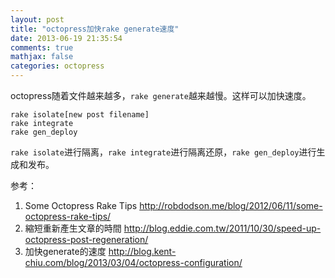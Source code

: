 ```yaml
---
layout: post
title: "octopress加快rake generate速度"
date: 2013-06-19 21:35:54
comments: true
mathjax: false
categories: octopress
---
```


octopress随着文件越来越多，`rake generate`越来越慢。这样可以加快速度。

<!--more-->

```
rake isolate[new post filename]
rake integrate
rake gen_deploy
```

`rake isolate`进行隔离，`rake integrate`进行隔离还原，`rake gen_deploy`进行生成和发布。

参考：

1. Some Octopress Rake Tips <http://robdodson.me/blog/2012/06/11/some-octopress-rake-tips/>
2. 縮短重新產生文章的時間 <http://blog.eddie.com.tw/2011/10/30/speed-up-octopress-post-regeneration/>
3. 加快generate的速度 <http://blog.kent-chiu.com/blog/2013/03/04/octopress-configuration/>
